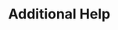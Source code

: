 Additional Help
============================

```{include} ../components/start/additional-help.md
```
